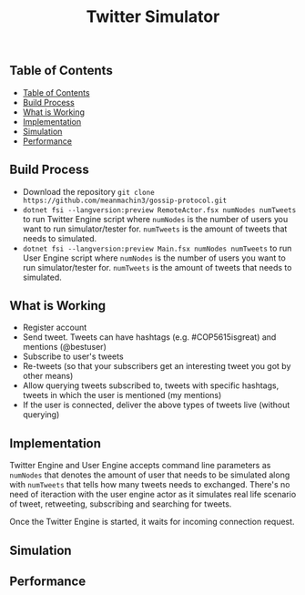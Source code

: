 <h1 align="center"> Twitter Simulator </h1> <br>

## Table of Contents

- [Table of Contents](#table-of-contents)
- [Build Process](#build-process)
- [What is Working](#what-is-working)
- [Implementation](#implementation)
- [Simulation](#simulation)
- [Performance](#performance)

## Build Process

- Download the repository `git clone https://github.com/meanmachin3/gossip-protocol.git`
- `dotnet fsi --langversion:preview RemoteActor.fsx numNodes numTweets` to run Twitter Engine script where `numNodes` is the number of users you want to run simulator/tester for. `numTweets` is the amount of tweets that needs to simulated.
- `dotnet fsi --langversion:preview Main.fsx numNodes numTweets` to run User Engine script where `numNodes` is the number of users you want to run simulator/tester for. `numTweets` is the amount of tweets that needs to simulated.

## What is Working

- Register account
- Send tweet. Tweets can have hashtags (e.g. #COP5615isgreat) and mentions (@bestuser)
- Subscribe to user's tweets
- Re-tweets (so that your subscribers get an interesting tweet you got by other means)
- Allow querying tweets subscribed to, tweets with specific hashtags, tweets in which the user is mentioned (my mentions)
- If the user is connected, deliver the above types of tweets live (without querying)

## Implementation

Twitter Engine and User Engine accepts command line parameters as `numNodes` that denotes the amount of user that needs to be simulated along with `numTweets` that tells how many tweets needs to exchanged. There's no need of iteraction with the user engine actor as it simulates real life scenario of tweet, retweeting, subscribing and searching for tweets.

Once the Twitter Engine is started, it waits for incoming connection request. 

## Simulation

## Performance
